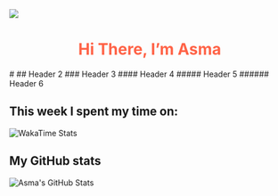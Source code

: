 <img src="https://i.pinimg.com/originals/ee/e0/c1/eee0c1dc806da44930fc6eb26b94a737.gif">

<h1 align="center" style="color:#ff6347;">Hi There, I’m Asma</h1>
# 
## Header 2
### Header 3
#### Header 4
##### Header 5
###### Header 6

## This week I spent my time on:
![WakaTime Stats](https://wakatime.com/badge/user/waka_95f1befb47ca.svg)


## My GitHub stats
![Asma's GitHub Stats](https://github-readme-stats.vercel.app/api?username=asma-mo)
